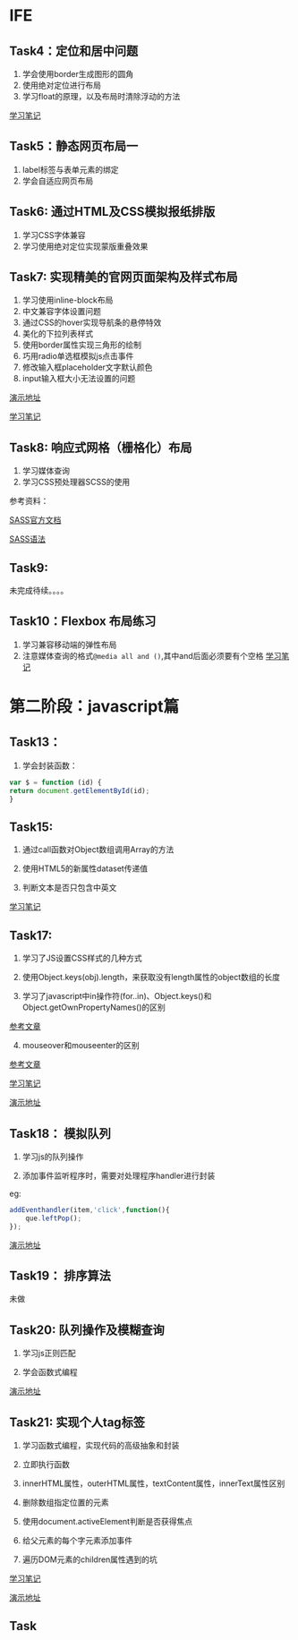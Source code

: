 # IFE

## Task4：定位和居中问题

1. 学会使用border生成图形的圆角
2. 使用绝对定位进行布局
3. 学习float的原理，以及布局时清除浮动的方法


[学习笔记](https://github.com/fyuanfen/IFE/blob/master/1-4/task4.md)

## Task5：静态网页布局一

1. label标签与表单元素的绑定
2. 学会自适应网页布局

## Task6: 通过HTML及CSS模拟报纸排版

1. 学习CSS字体兼容
2. 学习使用绝对定位实现蒙版重叠效果


## Task7: 实现精美的官网页面架构及样式布局

1. 学习使用inline-block布局
2. 中文兼容字体设置问题
3. 通过CSS的hover实现导航条的悬停特效
4. 美化的下拉列表样式
5. 使用border属性实现三角形的绘制
6. 巧用radio单选框模拟js点击事件
7. 修改输入框placeholder文字默认颜色
8. input输入框大小无法设置的问题

[演示地址](http://www.zyy1217.com/project/task7/)

[学习笔记](https://github.com/fyuanfen/IFE/blob/master/1-7/task7.md)

## Task8: 响应式网格（栅格化）布局

1. 学习媒体查询
2. 学习CSS预处理器SCSS的使用

参考资料：

[SASS官方文档](http://sass-lang.com/documentation/file.SASS_REFERENCE.html)

[SASS语法](http://www.w3cplus.com/sassguide/syntax.html)

## Task9:

未完成待续。。。。


## Task10：Flexbox 布局练习

1. 学习兼容移动端的弹性布局
2. 注意媒体查询的格式`@media all and ()`,其中and后面必须要有个空格
[学习笔记](https://github.com/fyuanfen/IFE/blob/master/1-10/task10.md)

# 第二阶段：javascript篇


## Task13：
 
1. 学会封装函数：
```javascript
var $ = function (id) {
return document.getElementById(id);
}
```


## Task15:
1. 通过call函数对Object数组调用Array的方法

2. 使用HTML5的新属性dataset传递值
 
3. 判断文本是否只包含中英文

[学习笔记](https://github.com/fyuanfen/IFE/blob/master/2-15/task15.md) 


## Task17:

1. 学习了JS设置CSS样式的几种方式

2. 使用Object.keys(obj).length，来获取没有length属性的object数组的长度
   
3. 学习了javascript中in操作符(for..in)、Object.keys()和Object.getOwnPropertyNames()的区别
  
[参考文章](http://www.cnblogs.com/wujie520303/p/4931384.html?utm_source=tuicool&utm_medium=referral)

4. mouseover和mouseenter的区别

 
[参考文章](http://www.cnblogs.com/kingwell/archive/2012/09/09/2677258.html)

 
[学习笔记](https://github.com/fyuanfen/IFE/blob/master/2-17/task17.md)


[演示地址](http://zyy1217.com/project/task17/)


## Task18： 模拟队列

1. 学习js的队列操作

2. 添加事件监听程序时，需要对处理程序handler进行封装


eg:

```javascript
addEventhandler(item,'click',function(){
	que.leftPop();
});
```

[演示地址](http://www.zyy1217.com/project/task18)
## Task19： 排序算法
未做

## Task20: 队列操作及模糊查询
1. 学习js正则匹配

2. 学会函数式编程

[演示地址](http://www.zyy1217.com/project/task20)

## Task21: 实现个人tag标签

1. 学习函数式编程，实现代码的高级抽象和封装

2. 立即执行函数

3. innerHTML属性，outerHTML属性，textContent属性，innerText属性区别

4. 删除数组指定位置的元素

5. 使用document.activeElement判断是否获得焦点

6. 给父元素的每个字元素添加事件

7. 遍历DOM元素的children属性遇到的坑

[学习笔记]()

[演示地址](http://www.zyy1217.com/project/task21)
## Task